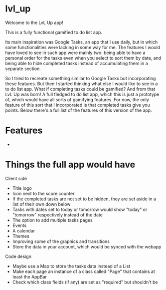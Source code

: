 # lvl_up

Welcome to the LvL Up app!

This is a fully functional gamified to do list app.

Its main inspiration was Google Tasks, an app that I use daily, but in which some functionalities
were lacking in some way for me. The features I would have loved to see in such app were mainly two:
being able to have a personal order for the tasks even when you select to sort them by date, and
being able to hide completed tasks instead of accumulating them in a separate section.

So I tried to recreate something similar to Google Tasks but incorporating these features. But then
I started thinking what else I would like to see in a to do list app. What if completing tasks could
be gamified? And from that LvL Up was born! A full fledged to do list app, which this is just a
prototype of, which would have all sorts of gamifying features. For now, the only feature of this
sort that I incorporated is that completed tasks give you points. Below there's a full list of the
features of this version of the app.

# Features

-

# Things the full app would have

Client side

- Title logo
- Icon next to the score counter
- If the completed tasks are not set to be hidden, they are set aside in a list of their own down
  below
- Tasks with dates set to today or tomorrow would show "today" or "tomorrow" respectively instead
  of the date
- The option to add multiple tasks pages
- Events
- A calendar
- Themes
- Improving some of the graphics and transitions
- Store the data in your account, which would be synced with the webapp

Code design

- Maybe use a Map to store the tasks data instead of a List
- Make each page an instance of a class called "Page" that contains at least the AppBar
- Check which class fields (if any) are set as "required" but shouldn't be